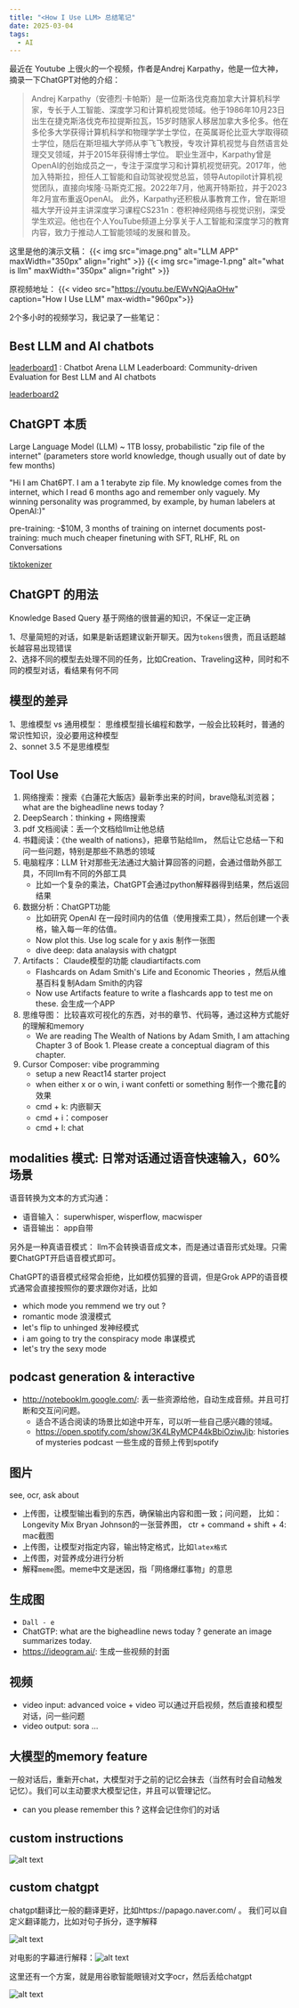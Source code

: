 ```yaml
---
title: "<How I Use LLM> 总结笔记"
date: 2025-03-04
tags:
  - AI
---
```


最近在 Youtube 上很火的一个视频<how i use llm>，作者是Andrej Karpathy，他是一位大神，摘录一下ChatGPT对他的介绍：

> Andrej Karpathy（安德烈·卡帕斯）是一位斯洛伐克裔加拿大计算机科学家，专长于人工智能、深度学习和计算机视觉领域。他于1986年10月23日出生在捷克斯洛伐克布拉提斯拉瓦，15岁时随家人移居加拿大多伦多。他在多伦多大学获得计算机科学和物理学学士学位，在英属哥伦比亚大学取得硕士学位，随后在斯坦福大学师从李飞飞教授，专攻计算机视觉与自然语言处理交叉领域，并于2015年获得博士学位。
> 职业生涯中，Karpathy曾是OpenAI的创始成员之一，专注于深度学习和计算机视觉研究。2017年，他加入特斯拉，担任人工智能和自动驾驶视觉总监，领导Autopilot计算机视觉团队，直接向埃隆·马斯克汇报。2022年7月，他离开特斯拉，并于2023年2月宣布重返OpenAI。
> 此外，Karpathy还积极从事教育工作，曾在斯坦福大学开设并主讲深度学习课程CS231n：卷积神经网络与视觉识别，深受学生欢迎。他也在个人YouTube频道上分享关于人工智能和深度学习的教育内容，致力于推动人工智能领域的发展和普及。

这里是他的演示文稿：
{{< img src="image.png" alt="LLM APP" maxWidth="350px" align="right" >}}
{{< img src="image-1.png" alt="what is llm" maxWidth="350px" align="right" >}}


原视频地址：
{{< video src="https://youtu.be/EWvNQjAaOHw" caption="How I Use LLM" max-width="960px">}}


2个多小时的视频学习，我记录了一些笔记： 

## Best LLM and AI chatbots

[leaderboard1](https://lmarena.ai/?leaderboard) : Chatbot Arena LLM Leaderboard: Community-driven Evaluation for Best LLM and AI chatbots

[leaderboard2](http://scale.com/leaderboard)

## ChatGPT 本质

Large Language Model (LLM) ~ 1TB lossy, probabilistic "zip file of the internet" (parameters store world knowledge, though usually out of date by few months)

"Hi I am Chat6PT.
I am a 1 terabyte zip file.
My knowledge comes from the internet, which I read 6 months ago and remember only vaguely.
My winning personality was programmed, by example, by human labelers at OpenAI:)"

pre-training: -$10M, 3 months of training on internet documents
post-training: much much cheaper finetuning with SFT, RLHF, RL on Conversations

[tiktokenizer](http://tiktokenizer.vercel.app/) 

## ChatGPT 的用法

Knowledge Based Query 基于网络的很普遍的知识，不保证一定正确

1、尽量简短的对话，如果是新话题建议新开聊天。因为`tokens`很贵，而且话题越长越容易出现错误  
2、选择不同的模型去处理不同的任务，比如Creation、Traveling这种，同时和不同的模型对话，看结果有何不同


## 模型的差异

1、思维模型 vs 通用模型： 思维模型擅长编程和数学，一般会比较耗时<think>，普通的常识性知识，没必要用这种模型  
2、sonnet 3.5 不是思维模型

## Tool Use

1. 网络搜索：搜索《白蓮花大飯店》最新季出来的时间，brave隐私浏览器； what are the bigheadline news today ?  
2. DeepSearch：thinking + 网络搜索  
3. pdf 文档阅读：丢一个文档给llm让他总结  
4. 书籍阅读：《the wealth of nations》，把章节贴给llm， 然后让它总结一下和问一些问题，特别是那些不熟悉的领域  
5. 电脑程序：LLM 针对那些无法通过大脑计算回答的问题，会通过借助外部工具，不同llm有不同的外部工具  
   - 比如一个复杂的乘法，ChatGPT会通过python解释器得到结果，然后返回结果  
6. 数据分析：ChatGPT功能  
   - 比如研究 OpenAl 在一段时间内的估值（使用搜索工具），然后创建一个表格，输入每一年的估值。  
   - Now plot this. Use log scale for y axis 制作一张图  
   - dive deep: data analaysis with chatgpt  
7. Artifacts： Claude模型的功能 claudiartifacts.com  
   - Flashcards on Adam Smith's Life and Economic Theories ，然后从维基百科复制Adam Smith的内容  
   - Now use Artifacts feature to write a flashcards app to test me on these. 会生成一个APP  
8. 思维导图： 比较喜欢可视化的东西，对书的章节、代码等，通过这种方式能好的理解和memory  
   - We are reading The Wealth of Nations by Adam Smith, I am attaching Chapter 3 of Book 1. Please create a conceptual diagram of this chapter.  
9. Cursor Composer: vibe programming  
   - setup a new React14 starter project  
   - when either x or o win, i want confetti or something  制作一个撒花🎉的效果  
   - cmd + k: 内嵌聊天  
   - cmd + i：composer  
   - cmd + l: chat  

## modalities 模式: 日常对话通过语音快速输入，60%场景

语音转换为文本的方式沟通：

- 语音输入： superwhisper, wisperflow, macwisper
- 语音输出： app自带

另外是一种真语音模式： llm不会转换语音成文本，而是通过语音形式处理。只需要ChatGPT开启语音模式即可。

ChatGPT的语音模式经常会拒绝，比如模仿狐狸的音调，但是Grok APP的语音模式通常会直接按照你的要求跟你对话，比如

- which mode you remmend we try out ?
- romantic mode  浪漫模式
- let's flip to unhinged 发神经模式
- i am going to try the conspiracy mode 串谋模式
- let's try the sexy mode 

## podcast generation & interactive

- http://notebooklm.google.com/: 丢一些资源给他，自动生成音频。并且可打断和交互问问题。
  - 适合不适合阅读的场景比如途中开车，可以听一些自己感兴趣的领域。
  - https://open.spotify.com/show/3K4LRyMCP44kBbiOziwJjb: histories of mysteries podcast 一些生成的音频上传到spotify

## 图片
see, ocr, ask about

- 上传图，让模型输出看到的东西，确保输出内容和图一致；问问题， 比如：Longevity Mix Bryan Johnson的一张营养图， ctr + command + shift + 4: mac截图
- 上传图，让模型对指定内容，输出特定格式，比如`latex格式`
- 上传图，对营养成分进行分析
- 解释`meme`图。meme中文是迷因，指「网络爆红事物」的意思

## 生成图

- `Dall - e` 
- ChatGTP: what are the bigheadline news today ? generate an image summarizes today.
- https://ideogram.ai/:  生成一些视频的封面

## 视频
 
- video input: advanced voice + video 可以通过开启视频，然后直接和模型对话，问一些问题
- video output: sora ...

## 大模型的memory feature

一般对话后，重新开chat，大模型对于之前的记忆会抹去（当然有时会自动触发记忆）。我们可以主动要求大模型记住，并且可以管理记忆。

- can you please remember this ? 这样会记住你们的对话

## custom instructions

![alt text](image-2.png)

## custom chatgpt

chatgpt翻译比一般的翻译更好，比如https://papago.naver.com/ 。
我们可以自定义翻译能力，比如对句子拆分，逐字解释

![alt text](image-3.png) 

对电影的字幕进行解释：![alt text](image-4.png)

这里还有一个方案，就是用谷歌智能眼镜对文字ocr，然后丢给chatgpt

![alt text](image-5.png)







